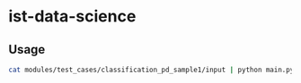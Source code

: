 # ist-data-science

## Usage

```bash
cat modules/test_cases/classification_pd_sample1/input | python main.py
```
